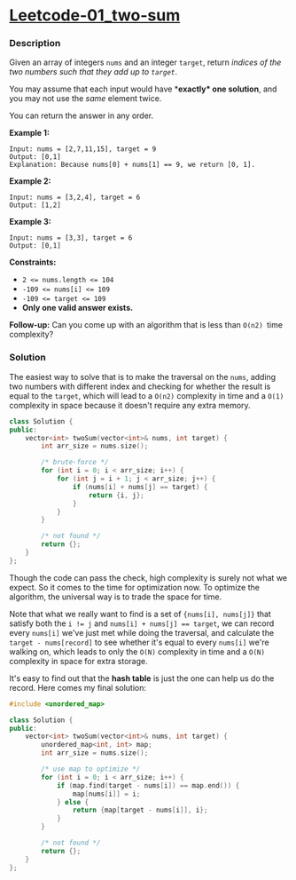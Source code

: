 # [Leetcode-01_two-sum](https://leetcode.cn/problems/two-sum/)

### Description

Given an array of integers `nums` and an integer `target`, return *indices of the two numbers such that they add up to `target`*.

You may assume that each input would have ***exactly\* one solution**, and you may not use the *same* element twice.

You can return the answer in any order.

 

**Example 1:**

```
Input: nums = [2,7,11,15], target = 9
Output: [0,1]
Explanation: Because nums[0] + nums[1] == 9, we return [0, 1].
```

**Example 2:**

```
Input: nums = [3,2,4], target = 6
Output: [1,2]
```

**Example 3:**

```
Input: nums = [3,3], target = 6
Output: [0,1]
```

 

**Constraints:**

- `2 <= nums.length <= 104`
- `-109 <= nums[i] <= 109`
- `-109 <= target <= 109`
- **Only one valid answer exists.**

 

**Follow-up:** Can you come up with an algorithm that is less than `O(n2) `time complexity?

### Solution

The easiest way to solve that is to make the traversal on the `nums`, adding two numbers with different index and checking for whether the result is equal to the `target`, which will lead to a `O(n2)` complexity in time and a `O(1)` complexity in space because it doesn't require any extra memory.

```cpp
class Solution {
public:
    vector<int> twoSum(vector<int>& nums, int target) {
        int arr_size = nums.size();

        /* brute-force */
        for (int i = 0; i < arr_size; i++) {
            for (int j = i + 1; j < arr_size; j++) {
                if (nums[i] + nums[j] == target) {
                    return {i, j};
                }
            }
        }

        /* not found */
        return {};
    }
};
```

Though the code can pass the check, high complexity is surely not what we expect. So it comes to the time for optimization now. To optimize the algorithm, the universal way is to trade the space for time. 

Note that what we really want to find is a set of `{nums[i], nums[j]}` that satisfy both the `i != j` and `nums[i] + nums[j] == target`, we can record every `nums[i]` we've just met while doing the traversal, and calculate the `target - nums[record]` to see whether it's equal to every `nums[i]` we're walking on, which leads to only the `O(N)` complexity in time and a `O(N)` complexity in space for extra storage.

It's easy to find out that the **hash table** is just the one can help us do the record. Here comes my final solution:


```cpp
#include <unordered_map>

class Solution {
public:
    vector<int> twoSum(vector<int>& nums, int target) {
        unordered_map<int, int> map;
        int arr_size = nums.size();

        /* use map to optimize */
        for (int i = 0; i < arr_size; i++) {
            if (map.find(target - nums[i]) == map.end()) {
                map[nums[i]] = i;
            } else {
                return {map[target - nums[i]], i};
            }
        }

        /* not found */
        return {};
    }
};
```
